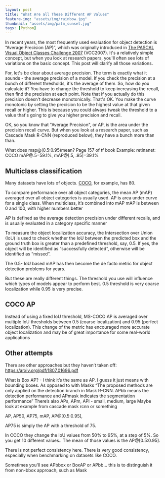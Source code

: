 ```yaml
---
layout: post
title: "What Are all These Different AP Values"
feature-img: "assets/img/rainbow.jpg"
thumbnail: "assets/img/palm_sunset.jpg"
tags: [Python]
---
```


In recent years, the most frequently used evaluation for object detection is “Average Precision (AP)”, which was originally introduced in [The PASCAL Visual Object Classes Challenge 2007](http://host.robots.ox.ac.uk/pascal/VOC/voc2007/) (VOC2007). It's a relatively simple concept, but when you look at research papers, you'll often see lots of variations on the basic concept. This post will clarify all those variations.

For, let's be clear about average precision. The term is exactly what it sounds - the average precision of a model. If you check the precision at a bunch of different thresholds, it's the average of them. So, how do you calculate it? You have to change the threshold to keep increasing the recall, then find the precision at each point. Note that if you actually do this precision doesn't decrease monotonically. That's OK. You make the curve monotonic by setting the precision to be the highest value at that given recall or higher. This is because you could always tweak the threshold to a value that's going to give you higher precision and recall.

OK, so you know that "Average Precision", or AP, is the area under the precision recall curve. But when you look at a research paper, such as Cascade Mask R-CNN (reproduced below), they have a bunch more than than.


What does map@(0.5:0.95)mean? 
Page 157 of tf book
Example: retinanet: COCO mAP@.5=59.1%, mAP@[.5, .95]=39.1%


## Multiclass classification

Many datasets have lots of objects. [COCO](http://cocodataset.org/#home), for example, has 80. 

To compare performance over all object categories, the mean AP (mAP) averaged over all object categories is usually used. 
AP is area under curve for a single class. When multiclass, it’s combined into mAP
mAP is between 0 and 100, with higher numbers better

AP is defined as the average detection precision under different recalls, and is usually evaluated in a category specific manner




To measure the object localization accuracy, the Intersection over Union (IoU) is used to check whether the IoU between the predicted box and the ground truth box is greater than a predefined threshold, say, 0.5. If yes, the object will be identified as “successfully detected”, otherwise will be identified as “missed”. 

The 0.5- IoU based mAP has then become the de facto metric for object detection problems for years.

But these are really different things. The threshold you use will influence which types of models appear to perform best. 0.5 threshold is very coarse localization while 0.95 is very precise.

## COCO AP
Instead of using a fixed IoU threshold, MS-COCO AP is averaged over multiple IoU thresholds between 0.5 (coarse localization) and 0.95 (perfect localization). This change of the metric has encouraged more accurate object localization and may be of great importance for some real-world applications

## Other attempts

There are other approaches but they haven’t taken off: https://arxiv.org/pdf/1807.01696.pdf


What is Box AP? - I think it’s the same as AP. I guess it just means with bounding boxes. As opposed to with Masks
“The proposed methods are only applied on the detection branch in Mask R-CNN. APbb means the detection performance and APmask indicates the segmentation performance”
There’s also APs, APm, APl - small, medium, large
Maybe look at example from cascade mask rcnn or something


AP, AP50, AP75, mAP, AP@[0.5:0.95],

AP75 is simply the AP with a threshold of 75.

In COCO they change the IoU values from 50% to 95%, at a step of 5%.
So you get 10 different values.. The mean of those values is the AP@[0.5:0.95].

There is not perfect consistency here. There is very good consistency, especially when benchmarking on datasets like COCO. 


Sometimes you'll see APbbox or BoxAP or APbb... this is to distinguish it from non-bbox approach, such as Mask

